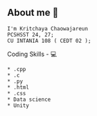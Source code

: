 ## About me 👋

```
I'm Kritchaya Chaowajareun 
PCSHSST 24, 27;  
CU INTANIA 108 ( CEDT 02 );
```

Coding Skills - 💻
```
* .cpp
* .c
* .py
* .html
* .css
* Data science
* Unity
```
<!--
**Krx-21/Krx-21** is a ✨ _special_ ✨ repository because its `README.md` (this file) appears on your GitHub profile.

Here are some ideas to get you started:

- 🔭 I’m currently working on ...
- 🌱 I’m currently learning ...
- 👯 I’m looking to collaborate on ...
- 🤔 I’m looking for help with ...
- 💬 Ask me about ...
- 📫 How to reach me: ...
- 😄 Pronouns: ...
- ⚡ Fun fact: ...
-->
